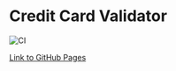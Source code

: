# Credit Card Validator

![CI](https://github.com/taniachris8/continuous-deployment/actions/workflows/web.yml/badge.svg)

[Link to GitHub Pages](https://webpack.js.org/guides/)
